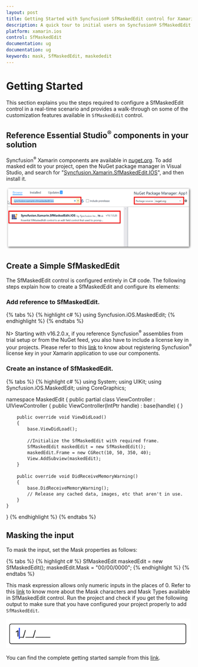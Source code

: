 ```yaml
---
layout: post
title: Getting Started with Syncfusion® SfMaskedEdit control for Xamarin.iOS 
description: A quick tour to initial users on Syncfusion® SfMaskedEdit control and customization features available in Xamarin.iOS platform.
platform: xamarin.ios
control: SfMaskedEdit
documentation: ug
documentation: ug 
keywords: mask, SfMaskedEdit, maskededit
---
```


# Getting Started

This section explains you the steps required to configure a SfMaskedEdit control in a real-time scenario and provides a walk-through on some of the customization features available in `SfMaskedEdit` control.

## Reference Essential Studio<sup>®</sup> components in your solution

Syncfusion<sup>®</sup> Xamarin components are available in [nuget.org](https://www.nuget.org/). To add masked edit to your project, open the NuGet package manager in Visual Studio, and search for "[Syncfusion.Xamarin.SfMaskedEdit.IOS](https://www.nuget.org/packages/Syncfusion.Xamarin.SfMaskedEdit.IOS)", and then install it. 

![Xamarin.iOS Masked Edit NuGet](SfMaskedEditImages/nuget.png)


## Create a Simple SfMaskedEdit

The SfMaskedEdit control is configured entirely in C# code. The following steps explain how to create a SfMaskedEdit and configure its elements:

### Add reference to SfMaskedEdit.

{% tabs %}
{% highlight c# %}
using Syncfusion.iOS.MaskedEdit;
{% endhighlight %}
{% endtabs %}

N> Starting with v16.2.0.x, if you reference Syncfusion<sup>®</sup> assemblies from trial setup or from the NuGet feed, you also have to include a license key in your projects. Please refer to this [link](https://help.syncfusion.com/common/essential-studio/licensing/license-key) to know about registering Syncfusion<sup>®</sup> license key in your Xamarin application to use our components.
### Create an instance of SfMaskedEdit.

{% tabs %}
{% highlight c# %}
using System;
using UIKit;
using Syncfusion.iOS.MaskedEdit;
using CoreGraphics;

namespace MaskedEdit
{
    public partial class ViewController : UIViewController
    {
        public ViewController(IntPtr handle) : base(handle)
        {
        }

        public override void ViewDidLoad()
        {
            base.ViewDidLoad();

            //Initialize the SfMaskedEdit with required frame.
            SfMaskedEdit maskedEdit = new SfMaskedEdit();
            maskedEdit.Frame = new CGRect(10, 50, 350, 40); 
            View.AddSubview(maskedEdit);
        }

        public override void DidReceiveMemoryWarning()
        {
            base.DidReceiveMemoryWarning();
            // Release any cached data, images, etc that aren't in use.
        }
    }
}
{% endhighlight %}
{% endtabs %}

## Masking the input

To mask the input, set the Mask properties as follows:

{% tabs %}
{% highlight c# %}
SfMaskedEdit maskedEdit = new SfMaskedEdit();
maskedEdit.Mask = "00/00/0000";
{% endhighlight %}
{% endtabs %}

This mask expression allows only numeric inputs in the places of 0.
Refer to this [link](MaskType) to know more about the Mask characters and Mask Types available in SfMaskedEdit control.
Run the project and check if you get the following output to make sure that you have configured your project properly to add `SfMaskedEdit`.

![Xamarin.iOS Masked Edit](SfMaskedEditImages/maskinginput.png)

You can find the complete getting started sample from this [link](http://files2.syncfusion.com/Xamarin.iOS/Samples/MaskedEdit_GettingStarted.zip).
